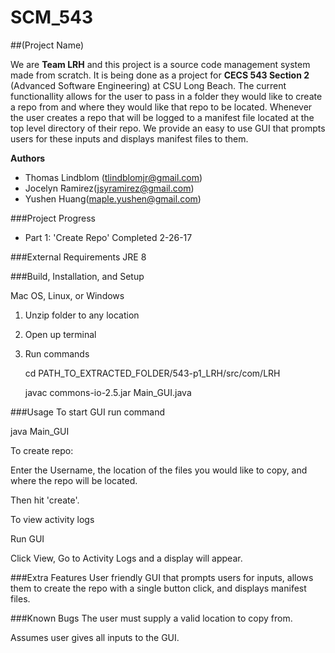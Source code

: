 # SCM_543

##(Project Name)

We are **Team LRH** and this project is a source code management system made from scratch. It is being done as a project for **CECS 543 Section 2** (Advanced Software Engineering) at CSU Long Beach. The current functionallity allows for the user to pass in a folder they would like to create a repo from and where they would like that repo to be located. Whenever the user creates a repo that will be logged to a manifest file located at the top level directory of their repo. We provide an easy to use GUI that prompts users for these inputs and displays manifest files to them.

**Authors**
- Thomas Lindblom (tlindblomjr@gmail.com)
- Jocelyn Ramirez(jsyramirez@gmail.com)
- Yushen Huang(maple.yushen@gmail.com)

###Project Progress
- Part 1: 'Create Repo' Completed 2-26-17

###External Requirements
JRE 8

###Build, Installation, and Setup

Mac OS, Linux, or Windows

1. Unzip folder to any location

2. Open up terminal 

3. Run commands

   cd PATH_TO_EXTRACTED_FOLDER/543-p1_LRH/src/com/LRH
   
   javac commons-io-2.5.jar Main_GUI.java


###Usage
To start GUI run command

   java Main_GUI

To create repo:

   Enter the Username, the location of the files you would like to copy, and where the repo will be located.

   Then hit 'create'.

To view activity logs

   Run GUI

   Click View, Go to Activity Logs and a display will appear.

###Extra Features
User friendly GUI that prompts users for inputs, allows them to create the repo with a single button click, and displays manifest files.

###Known Bugs
The user must supply a valid location to copy from.

Assumes user gives all inputs to the GUI.

